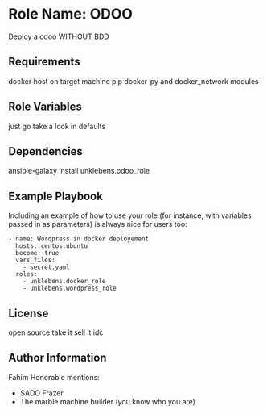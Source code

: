Role Name: ODOO
=========

Deploy a odoo WITHOUT BDD

Requirements
------------
docker host on target machine
pip docker-py and docker_network modules

Role Variables
--------------

just go take a look in defaults

Dependencies
------------

ansible-galaxy install unklebens.odoo_role

Example Playbook
----------------

Including an example of how to use your role (for instance, with variables passed in as parameters) is always nice for users too:

```
- name: Wordpress in docker deployement
  hosts: centos:ubuntu
  become: true
  vars_files:
    - secret.yaml
  roles:
    - unklebens.docker_role
    - unklebens.wordpress_role
```

License
-------

open source take it sell it idc

Author Information
------------------

Fahim
Honorable mentions:
 -  SADO Frazer
 -  The marble machine builder (you know who you are)
